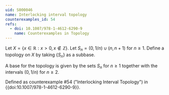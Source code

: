 ```yaml
---
uid: S000046
name: Interlocking interval topology
counterexamples_id: 54
refs:
  - doi: 10.1007/978-1-4612-6290-9
    name: Counterexamples in Topology
---
```


Let $X = \{x\in\mathbb{R} : x > 0, x \notin \mathbb{Z}\}$. Let $S_n = (0,1/n) \cup (n,n+1)$ for $n \geq 1$. Define a topology on $X$ by taking $\{S_n\}$ as a subbase.

A base for the topology is given by the sets $S_n$ for $n\ge 1$ together with the intervals $(0,1/n)$ for $n\ge 2$.

Defined as counterexample #54 ("Interlocking Interval Topology")
in {{doi:10.1007/978-1-4612-6290-9}}.
